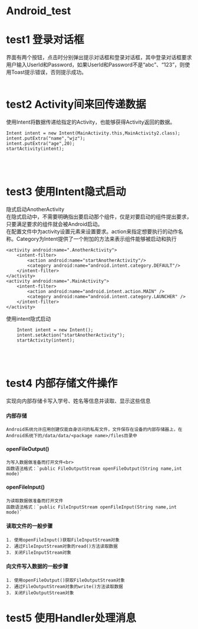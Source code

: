 # Android_test
# test1  登录对话框
界面有两个按钮，点击时分别弹出提示对话框和登录对话框，其中登录对话框要求用户输入UserId和Password，如果UserId和Password不是“abc”、“123”，则使用Toast提示错误，否则提示成功。<br><br>

# test2  Activity间来回传递数据
使用Intent将数据传递给指定的Activity，也能够获得Activity返回的数据。
```
Intent intent = new Intent(MainActivity.this,MainActivity2.class);
intent.putExtra("name","wjz");
intent.putExtra("age",20);
startActivity(intent);
```
<br><br>

# test3  使用Intent隐式启动
隐式启动AnotherActivity<br>
在隐式启动中，不需要明确指出要启动那个组件，仅是对要启动的组件提出要求，只要满足要求的组件就会被Android启动。<br>
在配置文件中为activity设置<intent-filter>元素来设置要求。action来指定想要执行的动作名称。Category为Intent提供了一个附加的方法来表示组件能够被启动和执行
```
<activity android:name=".AnotherActivity">
    <intent-filter>
        <action android:name="startAnotherActivity"/>
        <category android:name="android.intent.category.DEFAULT"/>
    </intent-filter>
</activity>
<activity android:name=".MainActivity">
    <intent-filter>
        <action android:name="android.intent.action.MAIN" />
        <category android:name="android.intent.category.LAUNCHER" />
    </intent-filter>
</activity>
```
使用intent隐式启动
```
    Intent intent = new Intent();
    intent.setAction("startAnotherActivity");
    startActivity(intent);
```
<br><br>
    
    
# test4  内部存储文件操作
实现向内部存储卡写入学号、姓名等信息并读取、显示这些信息<br>
#### 内部存储
    Android系统允许应用创建仅能自身访问的私有文件，文件保存在设备的内部存储器上，在Android系统下的/data/data/<package name>/files目录中
#### openFileOutput()
    为写入数据做准备而打开文件<br>
    函数语法格式：`public FileOutputStream openFileOutput(String name,int mode)`
#### openFileInput()
    为读取数据做准备而打开文件
    函数语法格式：`public FileInputStream openFileInput(String name,int mode)`
#### 读取文件的一般步骤
    1. 使用openFileInput()获取FileInputStream对象
    2. 通过FileInputStream对象的read()方法读取数据
    3. 关闭FileInputStream对象
#### 向文件写入数据的一般步骤 
    1. 使用openFileOutput()获取FileOutputStream对象
    2. 通过FileOutputStream对象的write()方法读取数据
    3. 关闭FileOutputStream对象
    
# test5 使用Handler处理消息
